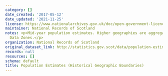 ```yaml
---
category: []
date_created: '2017-05-12'
date_updated: '2021-11-25'
license: https://www.nationalarchives.gov.uk/doc/open-government-licence/version/3/
maintainer: National Records of Scotland
notes: <p>Mid-year population estimates. Higher geographies are aggregated from 2001
  Data Zones.</p>
organization: National Records of Scotland
original_dataset_link: http://statistics.gov.scot/data/population-estimates-historical-geographic-boundaries
records: null
resources: []
schema: default
title: Population Estimates (Historical Geographic Boundaries)
---
```

